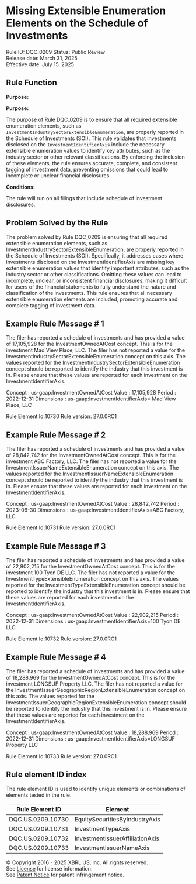 # Missing Extensible Enumeration Elements on the Schedule of Investments
Rule ID: DQC_0209
Status: Public Review  
Release date: March 31, 2025  
Effective date: July 15, 2025

## Rule Function

**Purpose:** 

**Purpose:**

The purpose of Rule DQC_0209 is to ensure that all required extensible enumeration elements, such as `InvestmentIndustrySectorExtensibleEnumeration`, are properly reported in the Schedule of Investments (SOI). This rule validates that investments disclosed on the `InvestmentIdentifierAxis` include the necessary extensible enumeration values to identify key attributes, such as the industry sector or other relevant classifications. By enforcing the inclusion of these elements, the rule ensures accurate, complete, and consistent tagging of investment data, preventing omissions that could lead to incomplete or unclear financial disclosures.

**Conditions:**

The rule will run on all filings that include schedule of investment disclosures.

## Problem Solved by the Rule

The problem solved by Rule DQC_0209 is ensuring that all required extensible enumeration elements, such as InvestmentIndustrySectorExtensibleEnumeration, are properly reported in the Schedule of Investments (SOI). Specifically, it addresses cases where investments disclosed on the InvestmentIdentifierAxis are missing key extensible enumeration values that identify important attributes, such as the industry sector or other classifications. Omitting these values can lead to incomplete, unclear, or inconsistent financial disclosures, making it difficult for users of the financial statements to fully understand the nature and classification of the investments. This rule ensures that all necessary extensible enumeration elements are included, promoting accurate and complete tagging of investment data.

## Example Rule Message # 1

The filer has reported a schedule of investments and has provided a value of 17,105,928 for the InvestmentOwnedAtCost concept.  This is for the investment Mad View Place, LLC.  The filer has not reported a value for the InvestmentIndustrySectorExtensibleEnumeration concept on this axis.  The values reported for the InvestmentIndustrySectorExtensibleEnumeration concept should be reported to identify the industry that this investment is in.  Please ensure that these values are reported for each investment on the InvestmentIdentifierAxis.

Concept : us-gaap:InvestmentOwnedAtCost
Value : 17,105,928
Period : 2022-12-31
Dimensions : us-gaap:InvestmentIdentifierAxis= Mad View Place, LLC

Rule Element Id:10730
Rule version: 27.0.0RC1

## Example Rule Message # 2

The filer has reported a schedule of investments and has provided a value of 28,842,742 for the InvestmentOwnedAtCost concept.  This is for the investment ABC Factory, LLC.  The filer has not reported a value for the InvestmentIssuerNameExtensibleEnumeration concept on this axis.  The values reported for the InvestmentIssuerNameExtensibleEnumeration concept should be reported to identify the industry that this investment is in.  Please ensure that these values are reported for each investment on the InvestmentIdentifierAxis.

Concept : us-gaap:InvestmentOwnedAtCost
Value : 28,842,742
Period : 2023-06-30
Dimensions : us-gaap:InvestmentIdentifierAxis=ABC Factory, LLC

Rule Element Id:10731
Rule version: 27.0.0RC1

## Example Rule Message # 3

The filer has reported a schedule of investments and has provided a value of 22,902,215 for the InvestmentOwnedAtCost concept.  This is for the investment 100 Tyon DE LLC.  The filer has not reported a value for the InvestmentTypeExtensibleEnumeration concept on this axis.  The values reported for the InvestmentTypeExtensibleEnumeration concept should be reported to identify the industry that this investment is in.  Please ensure that these values are reported for each investment on the InvestmentIdentifierAxis.

Concept : us-gaap:InvestmentOwnedAtCost
Value : 22,902,215
Period : 2022-12-31
Dimensions : us-gaap:InvestmentIdentifierAxis=100 Tyon DE LLC

Rule Element Id:10732
Rule version: 27.0.0RC1

## Example Rule Message # 4

The filer has reported a schedule of investments and has provided a value of 18,288,969 for the InvestmentOwnedAtCost concept.  This is for the investment LONGSUF Property LLC.  The filer has not reported a value for the InvestmentIssuerGeographicRegionExtensibleEnumeration concept on this axis.  The values reported for the InvestmentIssuerGeographicRegionExtensibleEnumeration concept should be reported to identify the industry that this investment is in.  Please ensure that these values are reported for each investment on the InvestmentIdentifierAxis.

Concept : us-gaap:InvestmentOwnedAtCost
Value : 18,288,969
Period : 2022-12-31
Dimensions : us-gaap:InvestmentIdentifierAxis=LONGSUF Property LLC

Rule Element Id:10733
Rule version: 27.0.0RC1

## Rule element ID index  
The rule element ID is used to identify unique elements or combinations of elements tested in the rule.

|Rule Element ID|Element|
|--- |--- |
| DQC.US.0209.10730 |EquitySecuritiesByIndustryAxis|
| DQC.US.0209.10731 |InvestmentTypeAxis|
| DQC.US.0209.10732 |InvestmentIssuerAffiliationAxis|
| DQC.US.0209.10733 |InvestmentIssuerNameAxis|

© Copyright 2016 - 2025 XBRL US, Inc. All rights reserved.   
See [License](https://xbrl.us/dqc-license) for license information.  
See [Patent Notice](https://xbrl.us/dqc-patent) for patent infringement notice. 
